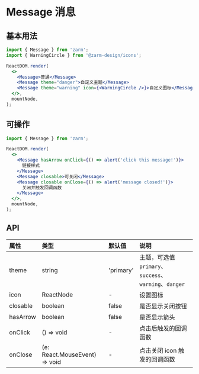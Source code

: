 # Message 消息

## 基本用法

```jsx
import { Message } from 'zarm';
import { WarningCircle } from '@zarm-design/icons';

ReactDOM.render(
  <>
    <Message>普通</Message>
    <Message theme="danger">自定义主题</Message>
    <Message theme="warning" icon={<WarningCircle />}>自定义图标</Message>
  </>,
  mountNode,
);
```

## 可操作

```jsx
import { Message } from 'zarm';

ReactDOM.render(
  <>
    <Message hasArrow onClick={() => alert('click this message!')}>
      链接样式
    </Message>
    <Message closable>可关闭</Message>
    <Message closable onClose={() => alert('message closed!')}>
      关闭并触发回调函数
    </Message>
  </>,
  mountNode,
);
```

## API

| 属性     | 类型                                       | 默认值    | 说明                                                   |
| :------- | :----------------------------------------- | :-------- | :----------------------------------------------------- |
| theme    | string                                     | 'primary' | 主题，可选值 `primary`、`success`、`warning`、`danger` |
| icon     | ReactNode                                  | -         | 设置图标                                               |
| closable | boolean                                    | false     | 是否显示关闭按钮                                       |
| hasArrow | boolean                                    | false     | 是否显示箭头                                           |
| onClick  | () => void                                 | -         | 点击后触发的回调函数                                   |
| onClose  | (e: React.MouseEvent<HTMLElement>) => void | -         | 点击关闭 icon 触发的回调函数                           |
